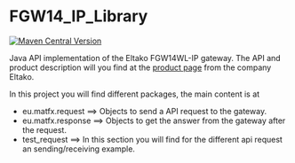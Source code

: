 # FGW14_IP_Library
[![Maven Central Version](https://img.shields.io/maven-central/v/eu.matfx/fgw14ip?style=plastic&color=00b300)](https://central.sonatype.com/search?q=eu.matfx.fgw14ip&smo=true)


Java API implementation of the Eltako FGW14WL-IP gateway.
The API and product description will you find at the [product page](https://bit.ly/43ge0Lo) from the company Eltako.

In this project you will find different packages, the main content is at

- eu.matfx.request ==> Objects to send a API request to the gateway.
- eu.matfx.response ==> Objects to get the answer from the gateway after the request.
- test_request ==> In this section you will find for the different api request an sending/receiving example.



